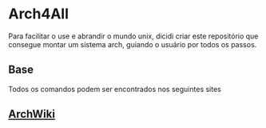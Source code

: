 # Arch4All

Para facilitar o use e abrandir o mundo unix, dicidi criar este repositório que consegue montar um sistema arch, guiando o usuário por todos os passos.

## Base

Todos os comandos podem ser encontrados nos seguintes sites

## [ArchWiki](https://wiki.archlinux.org/)
